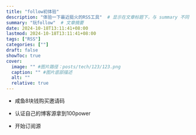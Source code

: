 ```yaml
---
title: "follow初体验"
description: "体验一下最近挺火的RSS工具"  # 显示在文章标题下，与 summary 不同
summary: "玩follow"  # 文章摘要
date: 2024-10-18T13:11:41+08:00
lastmod: 2024-10-18T13:11:41+08:00
tags: ["RSS"]
categories: [""]
draft: false
showToc: true
cover:
  image: "" #图片路径：posts/tech/123/123.png
  caption: "" #图片底部描述
  alt: ""
  relative: true
---
```


- 咸鱼8块钱购买邀请码

- 认证自己的博客源拿到100power

- 开始订阅源


